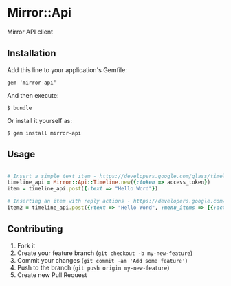 # Mirror::Api

Mirror API client

## Installation

Add this line to your application's Gemfile:

    gem 'mirror-api'

And then execute:

    $ bundle

Or install it yourself as:

    $ gem install mirror-api

## Usage

``` ruby

# Insert a simple text item - https://developers.google.com/glass/timeline#inserting_a_simple_timeline_item
timeline_api = Mirror::Api::Timeline.new({:token => access_token})
item = timeline_api.post({:text => "Hello Word"})

# Inserting an item with reply actions - https://developers.google.com/glass/timeline#user_interaction_with_menu_items
item2 = timeline_api.post({:text => "Hello Word", :menu_items => [{:action => "REPLY"}]})

```

## Contributing

1. Fork it
2. Create your feature branch (`git checkout -b my-new-feature`)
3. Commit your changes (`git commit -am 'Add some feature'`)
4. Push to the branch (`git push origin my-new-feature`)
5. Create new Pull Request
